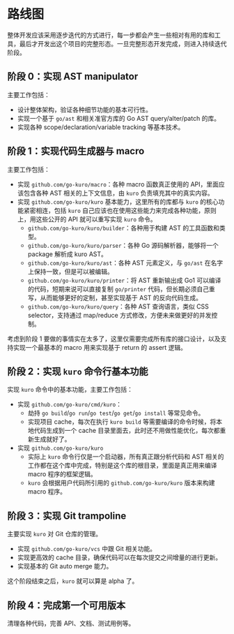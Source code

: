 # 路线图

整体开发应该采用逐步迭代的方式进行，每一步都会产生一些相对有用的库和工具，最后才开发出这个项目的完整形态。一旦完整形态开发完成，则进入持续迭代阶段。

## 阶段 0：实现 AST manipulator

主要工作包括：

- 设计整体架构，验证各种细节功能的基本可行性。
- 实现一个基于 `go/ast` 和相关准官方库的 Go AST query/alter/patch 的库。
- 实现各种 scope/declaration/variable tracking 等基本技术。

## 阶段 1：实现代码生成器与 macro

主要工作包括：

- 实现 `github.com/go-kuro/macro`：各种 macro 函数真正使用的 API，里面应该包含各种 AST 相关的上下文信息，由 `kuro` 负责填充其中的真实内容。
- 实现 `github.com/go-kuro/kuro` 基本能力，这里所有的库都与 `kuro` 的核心功能紧密相连，包括 `kuro` 自己应该也在使用这些能力来完成各种功能，原则上，用这些公开的 API 就可以重写实现 `kuro` 命令。
  - `github.com/go-kuro/kuro/builder`：各种用于构建 AST 的工具函数和类型。
  - `github.com/go-kuro/kuro/parser`：各种 Go 源码解析器，能够将一个 package 解析成 kuro AST。
  - `github.com/go-kuro/kuro/ast`：各种 AST 元素定义，与 `go/ast` 在名字上保持一致，但是可以被编辑。
  - `github.com/go-kuro/kuro/printer`：将 AST 重新输出成 Go1 可以编译的代码，短期来说可以直接复制 `go/printer` 代码，但长期必须自己重写，从而能够更好的定制，甚至实现基于 AST 的反向代码生成。
  - `github.com/go-kuro/kuro/query`：各种 AST 查询语言，类似 CSS selector，支持通过 map/reduce 方式修改，方便未来做更好的并发控制。

考虑到阶段 1 要做的事情实在太多了，这里仅需要完成所有库的接口设计，以及支持实现一个最基本的 macro 用来实现基于 return 的 assert 逻辑。

## 阶段 2：实现 `kuro` 命令行基本功能

实现 `kuro` 命令中的基本功能，主要工作包括：

- 实现 `github.com/go-kuro/cmd/kuro`：
  - 劫持 `go build`/`go run`/`go test`/`go get`/`go install` 等常见命令。
  - 实现项目 cache，每次在执行 `kuro build` 等需要编译的命令时候，将本地代码生成到一个 cache 目录里面去，此时还不用做性能优化，每次都重新生成就好了。
- 实现 `github.com/go-kuro/kuro`
  - 实际上 `kuro` 命令行仅是一个启动器，所有真正跟分析代码和 AST 相关的工作都在这个库中完成，特别是这个库的根目录，里面是真正用来编译 macro 程序的框架逻辑。
  - `kuro` 会根据用户代码所引用的 `github.com/go-kuro/kuro` 版本来构建 macro 程序。

## 阶段 3：实现 Git trampoline

主要实现 `kuro` 对 Git 仓库的管理。

- 实现 `github.com/go-kuro/vcs` 中跟 Git 相关功能。
- 实现更高效的 cache 目录，确保代码可以在每次提交之间增量的进行更新。
- 实现基本的 Git auto merge 能力。

这个阶段结束之后，`kuro` 就可以算是 alpha 了。

## 阶段 4：完成第一个可用版本

清理各种代码，完善 API、文档、测试用例等。

